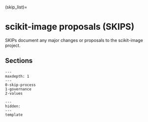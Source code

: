 (skip_list)=
# scikit-image proposals (SKIPS)

SKIPs document any major changes or proposals to the scikit-image project.

## Sections

```{toctree}
---
maxdepth: 1
---
0-skip-process
1-governance
2-values
```

```{toctree}
---
hidden:
---
template
```
